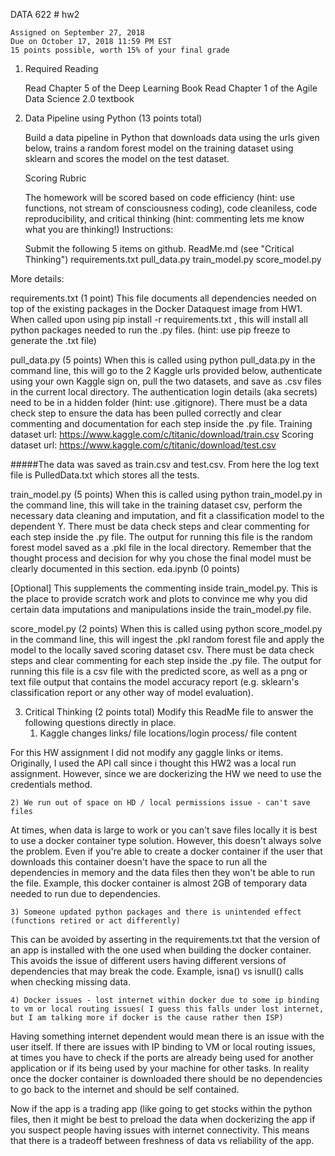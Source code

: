 DATA 622 # hw2

	Assigned on September 27, 2018
	Due on October 17, 2018 11:59 PM EST
	15 points possible, worth 15% of your final grade

1. Required Reading

	Read Chapter 5 of the Deep Learning Book
	Read Chapter 1 of the Agile Data Science 2.0 textbook

2. Data Pipeline using Python (13 points total)

	Build a data pipeline in Python that downloads data using the urls given below, trains a random forest model on the training dataset using sklearn and scores the model on the test dataset.

	Scoring Rubric

	The homework will be scored based on code efficiency (hint: use functions, not stream of consciousness coding), code cleaniless, code reproducibility, and critical thinking (hint: commenting lets me know what you are thinking!)
Instructions:

	Submit the following 5 items on github.
	ReadMe.md (see "Critical Thinking")
	requirements.txt
	pull_data.py
	train_model.py
	score_model.py

More details:

requirements.txt (1 point)
This file documents all dependencies needed on top of the existing packages in the Docker Dataquest image from HW1. When called upon using pip install -r requirements.txt , this will install all python packages needed to run the .py files. (hint: use pip freeze to generate the .txt file)

pull_data.py (5 points)
When this is called using python pull_data.py in the command line, this will go to the 2 Kaggle urls provided below, authenticate using your own Kaggle sign on, pull the two datasets, and save as .csv files in the current local directory. The authentication login details (aka secrets) need to be in a hidden folder (hint: use .gitignore). There must be a data check step to ensure the data has been pulled correctly and clear commenting and documentation for each step inside the .py file.
	Training dataset url: https://www.kaggle.com/c/titanic/download/train.csv
	Scoring dataset url: https://www.kaggle.com/c/titanic/download/test.csv

#####The data was saved as train.csv and test.csv.  From here the log text file is PulledData.txt which stores all the tests.

train_model.py (5 points)
When this is called using python train_model.py in the command line, this will take in the training dataset csv, perform the necessary data cleaning and imputation, and fit a classification model to the dependent Y. There must be data check steps and clear commenting for each step inside the .py file. The output for running this file is the random forest model saved as a .pkl file in the local directory. Remember that the thought process and decision for why you chose the final model must be clearly documented in this section.
eda.ipynb (0 points)

[Optional] This supplements the commenting inside train_model.py. This is the place to provide scratch work and plots to convince me why you did certain data imputations and manipulations inside the train_model.py file.

score_model.py (2 points)
When this is called using python score_model.py in the command line, this will ingest the .pkl random forest file and apply the model to the locally saved scoring dataset csv. There must be data check steps and clear commenting for each step inside the .py file. The output for running this file is a csv file with the predicted score, as well as a png or text file output that contains the model accuracy report (e.g. sklearn's classification report or any other way of model evaluation).

3. Critical Thinking (2 points total)
Modify this ReadMe file to answer the following questions directly in place.
	1) Kaggle changes links/ file locations/login process/ file content

For this HW assignment I did not modify any gaggle links or items.  Originally, I used the API call since i thought this HW2 was a local run assignment.  However, since we are dockerizing the HW we need to use the credentials method.


	2) We run out of space on HD / local permissions issue - can't save files
At times, when data is large to work or you can't save files locally it is best to use a docker container type solution.  However, this doesn't always solve the problem.  Even if you're able to create a docker container if the user that downloads this container doesn't have the space to run all the dependencies in memory and the data files then they won't be able to run the file.  Example, this docker container is almost 2GB of temporary data needed to run due to dependencies.  


	3) Someone updated python packages and there is unintended effect (functions retired or act differently)

This can be avoided by asserting in the requirements.txt that the version of an app is installed with the one used when building the docker container.  This avoids the issue of different users having different versions of dependencies that may break the code.  Example, isna() vs isnull() calls when checking missing data.



	4) Docker issues - lost internet within docker due to some ip binding to vm or local routing issues( I guess this falls under lost internet, but I am talking more if docker is the cause rather then ISP)

Having something internet dependent would mean there is an issue with the user itself.  If there are issues with IP binding to VM or local routing issues, at times you have to check if the ports are already being used for another application or if its being used by your machine for other tasks.  In reality once the docker container is downloaded there should be no dependencies to go back to the internet and should be self contained.

Now if the app is a trading app (like going to get stocks within the python files, then it might be best to preload the data when dockerizing the app if you suspect people having issues with internet connectivity.  This means that there is a tradeoff between freshness of data vs reliability of the app.
